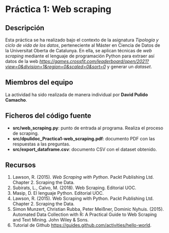 # Práctica 1: Web scraping

## Descripción

Esta práctica se ha realizado bajo el contexto de la asignatura _Tipología y ciclo de vida de los datos_, perteneciente al Máster en Ciencia de Datos de la Universitat Oberta de Catalunya. En ella, se aplican técnicas de _web scraping_ mediante el lenguaje de programación Python para extraer así datos de la web _https://games.crossfit.com/leaderboard/open/2021?view=0&division=1&region=0&scaled=0&sort=0_ y generar un _dataset_.

## Miembros del equipo

La actividad ha sido realizada de manera individual por **David Pulido Camacho**.

## Ficheros del código fuente

* **src/web_scraping.py**: punto de entrada al programa. Realiza el proceso de scraping.
* **src/dpulidoc_Practica1-web_scraping.pdf**: documento PDF con las respuestas a las preguntas.
* **src/export_dataframe.csv**: documento CSV con el dataset obtenido.


## Recursos

1. Lawson, R. (2015). _Web Scraping with Python_. Packt Publishing Ltd. Chapter 2. Scraping the Data.
2. Subirats, L., Calvo, M. (2018). Web Scraping. Editorial UOC.
3. Masip, D. El lenguaje Python. Editorial UOC.
4. Lawson, R. (2015). Web Scraping with Python. Packt Publishing Ltd. Chapter 2. Scraping the Data.
5. Simon Munzert, Christian Rubba, Peter Meißner, Dominic Nyhuis. (2015). Automated Data Collection with R: A Practical Guide to Web Scraping and Text Mining. John Wiley & Sons.
6. Tutorial de Github https://guides.github.com/activities/hello-world.

